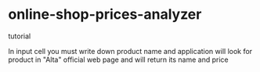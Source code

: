 # online-shop-prices-analyzer

tutorial

In input cell you must write down product name and application will look for product in "Alta" official web page and will return its name and price